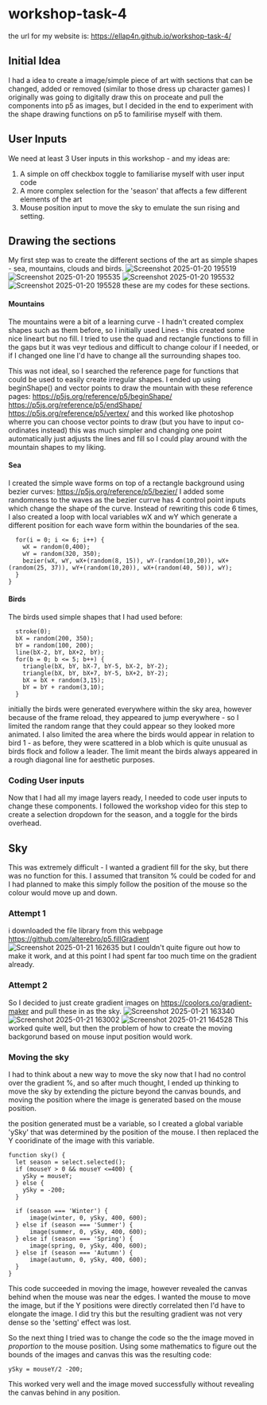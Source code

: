 # workshop-task-4
the url for my website is: https://ellap4n.github.io/workshop-task-4/

## Initial Idea
I had a idea to create a image/simple piece of art with sections that can be changed, added or removed (similar to those dress up character games)
I originally was going to digitally draw this on proceate and pull the components into p5 as images, but I decided in the end to experiment with the shape drawing functions on p5 to familirise myself with them. 

## User Inputs
We need at least 3 User inputs in this workshop - and my ideas are:
1. A simple on off checkbox toggle to familiarise myself with user input code
2. A more complex selection for the 'season' that affects a few different elements of the art
3. Mouse position input to move the sky to emulate the sun rising and setting. 


## Drawing the sections 
My first step was to create the different sections of the art as simple shapes - sea, mountains, clouds and birds. 
![Screenshot 2025-01-20 195519](https://github.com/user-attachments/assets/0f4c6cf3-6d75-4db3-b7e7-120cc349cbc1)
![Screenshot 2025-01-20 195535](https://github.com/user-attachments/assets/ce617ae6-6d5d-4c07-9d5c-edd450ee2cce)
![Screenshot 2025-01-20 195532](https://github.com/user-attachments/assets/ecba61b1-ba36-4961-a0cb-39189d6d6b80)
![Screenshot 2025-01-20 195528](https://github.com/user-attachments/assets/ccededf8-a06a-4903-85b4-6fe3f9457fb1)
these are my codes for these sections. 

#### Mountains 
The mountains were a bit of a learning curve - I hadn't created complex shapes such as them before, so I initially used Lines - this created some nice lineart but no fill. I tried to use the quad and rectangle functions to fill in the gaps but it was veyr tedious and difficult to change colour if I needed, or if I changed one line I'd have to change all the surrounding shapes too. 

This was not ideal, so I searched the reference page for functions that could be used to easily create irregular shapes. I ended up using beginShape() and vector points to draw the mountain with these reference pages: 
https://p5js.org/reference/p5/beginShape/
https://p5js.org/reference/p5/endShape/
https://p5js.org/reference/p5/vertex/
and this worked like photoshop wherre you can choose vector points to draw (but you have to input co-ordinates instead)
this was much simpler and changing one point automatically just adjusts the lines and fill so I could play around with the mountain shapes to my liking. 

#### Sea
I created the simple wave forms on top of a rectangle background using bezier curves: https://p5js.org/reference/p5/bezier/ 
I added some randomness to the waves as the bezier currve has 4 control point inputs which change the shape of the curve.
Instead of rewriting this code 6 times, I also created a loop with local variables wX and wY which generate a different position for each wave form within the boundaries of the sea.

```
  for(i = 0; i <= 6; i++) {
    wX = random(0,400);
    wY = random(320, 350);
    bezier(wX, wY, wX+(random(8, 15)), wY-(random(10,20)), wX+(random(25, 37)), wY+(random(10,20)), wX+(random(40, 50)), wY);
  }
}
```

#### Birds 
The birds used simple shapes that I had used before:

```
  stroke(0);
  bX = random(200, 350);
  bY = random(100, 200);
  line(bX-2, bY, bX+2, bY);
  for(b = 0; b <= 5; b++) {
    triangle(bX, bY, bX-7, bY-5, bX-2, bY-2);
    triangle(bX, bY, bX+7, bY-5, bX+2, bY-2);
    bX = bX + random(3,15);
    bY = bY + random(3,10);
  }
```
initially the birds were generated everywhere within the sky area, however because of the frame reload, they appeared to jump everywhere - so I limited the random range that they could appear so they looked more animated. 
I also limited the area where the birds would appear in relation to bird 1 - as before, they were scattered in a blob which is quite unusual as birds flock and follow a leader. 
The limit meant the birds always appeared in a rough diagonal line for aesthetic purposes. 

### Coding User inputs 
Now that I had all my image layers ready, I needed to code user inputs to change these components. I followed the workshop video for this step to create a selection dropdown for the season, and a toggle for the birds overhead. 

## Sky 
This was extremely difficult - I wanted a gradient fill for the sky, but there was no function for this. 
I assumed that transiton % could be coded for and I had planned to make this simply follow the position of the mouse so the colour would move up and down. 

### Attempt 1 
i downloaded the file library from this webpage https://github.com/alterebro/p5.fillGradient 
![Screenshot 2025-01-21 162635](https://github.com/user-attachments/assets/a655b253-224a-4e00-a479-941d5fdb14eb)
but I couldn't quite figure out how to make it work, and at this point I had spent far too much time on the gradient already. 

### Attempt 2 
So I decided to just create gradient images on https://coolors.co/gradient-maker and pull these in as the sky. 
![Screenshot 2025-01-21 163340](https://github.com/user-attachments/assets/9b0a013e-6711-4394-96ee-2afb88da99f4)
![Screenshot 2025-01-21 163002](https://github.com/user-attachments/assets/431abe01-6801-4604-b733-d4fa54548c57)
![Screenshot 2025-01-21 164528](https://github.com/user-attachments/assets/ccb5ee28-3ebb-4882-8b3b-38b5a1d50df6)
This worked quite well, but then the problem of how to create the moving backgorund based on mouse input position would work. 

### Moving the sky
I had to think about a new way to move the sky now that I had no control over the gradient %, 
and so after much thought, I ended up thinking to move the sky by extending the picture beyond the canvas bounds, and moving the position where the image is generated based on the mouse position.

the position generated must be a variable, so I created a global variable 'ySky' that was determined by the position of the mouse. 
I then replaced the Y cooridinate of the image with this variable. 
```
function sky() {
  let season = select.selected();
  if (mouseY > 0 && mouseY <=400) {
    ySky = mouseY;
  } else {
    ySky = -200;
  }

  if (season === 'Winter') {
      image(winter, 0, ySky, 400, 600);
  } else if (season === 'Summer') {
      image(summer, 0, ySky, 400, 600);
  } else if (season === 'Spring') {
      image(spring, 0, ySky, 400, 600);
  } else if (season === 'Autumn') {
      image(autumn, 0, ySky, 400, 600);
  }
}
```
This code succeeded in moving the image, however revealed the canvas behind when the mouse was near the edges. 
I wanted the mouse to move the image, but if the Y positions were directly correlated then I'd have to elongate the image. I did try this but the resulting gradient was not very dense so the 'setting' effect was lost. 

So the next thing I tried was to change the code so the the image moved in _proportion_ to the mouse position. Using some mathematics to figure out the bounds of the images and canvas this was the resulting code:

```
ySky = mouseY/2 -200;
```
This worked very well and the image moved successfully without revealing the canvas behind in any position. 
